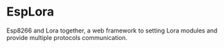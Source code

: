 # EspLora
Esp8266 and Lora together, a web framework to setting Lora modules and provide multiple protocols communication.
